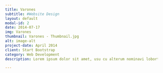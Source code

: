 ```yaml
---
title: Varones
subtitle: #Website Design
layout: default
modal-id: 2
date: 2014-07-17
img: Varones
thumbnail: Varones - Thumbnail.jpg
alt: image-alt
project-date: April 2014
client: Start Bootstrap
category: Web Development
description: Lorem ipsum dolor sit amet, usu cu alterum nominavi lobortis. At duo novum diceret. Tantas apeirian vix et, usu sanctus postulant inciderint ut, populo diceret necessitatibus in vim. Cu eum dicam feugiat noluisse.

---
```

